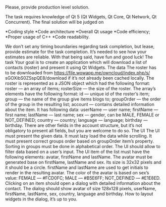 Please, provide production level solution.

The task requires knowledge of Qt 5 (Qt Widgets, Qt Core, Qt Network, Qt Concurrent).
The final solution will be judged on

*Coding style
*Code architecture
*Overall Qt usage
*Code efficiency;
*Proper usage of C++
*Code readability.

We don’t set any timing boundaries regarding task completion, but lease, provide
estimate for the task completion. It’s needed to see how your estimates are reliable.
With that being said, have fun and good luck!
The task
Your goal is to create an application which will download a list of contacts (roster) and
present it using Qt Widgets.
The data
The roster has to be downloaded from https://file.wowapp.me/owncloud/index.php/s/
sGOXibS0ZSspQE8/download if it’s not already been cached locally.
The roster is represented as a JSON object which had the following format:
roster — an array of items;
rosterSize — the size of the roster.
The array’s elements have the following format:
id — unique id of the roster’s item;
group — the name of the group give items blogs to;
groupOrder — the order of the group in the resulting list;
account — contains detailed information about the item. It has following data:
userName — user name;
firstName — first name;
lastName — last name;
sex — gender, can be MALE, FEMALE or NOT_DEFINED;
country — country;
language — language;
birthday — birthday.
There are other fields in the account structure, but it’s not obligatory to present all
fields, but you are welcome to do so.
The UI
The UI must present the given data. It must lazy load the data while scrolling. It must
present correct groups order based on groupOrder item’s property. Sorting in groups
must be done in alphabetical order. The UI should allow to filter data based on a user’s
input.
The UI item of the list must have the following elements: avatar, firstName and
lastName.
The avatar must be generated base on firstName, lastName and sex. Its size is 32x32
pixels and it should be a circle. firstName and lastName are used to get initials to
render in the resulting avatar. The color of the avatar is based on sex’s value:
FEMALE — #FCD0FC;
MALE — #B5E6FF;
NOT_DEFINED — #E1E8ED.
Clicking on an item should open a dialog with detailed information about the contact.
The dialog should show avatar of size 128x128 pixels, userName, firstName,
lastName, sex, country, language and birthday. How to layout widgets in the dialog,
it’s up to you.

